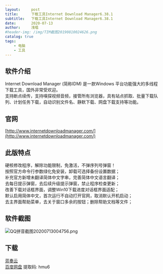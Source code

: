 ```yaml
---
layout:     post
title:      下载工具Internet Download Manager6.38.1
subtitle:   下载工具Internet Download Manager6.38.1
date:       2020-07-13
author:     浅唱
#header-img: /img/TIM截图20190810024626.png
catalog: true
tags:
    - 电脑
    - 工具
---
```



## 软件介绍
Internet Download Manager (简称IDM) 是一款Windows 平台功能强大的多线程下载工具，国外非常受欢迎。    
支持断点续传，支持嗅探视频音频，接管所有浏览器，具有站点抓取、批量下载队列、计划任务下载，自动识别文件名、静默下载、网盘下载支持等功能。

## 官网
[http://www.internetdownloadmanager.com/](http://www.internetdownloadmanager.com/)  

## 此版特点
硬核修改程序，解除功能限制，免激活，不弹序列号弹窗！    
按照官方命令行参数绿化免安装，卸载可选择备份设置数据；		
补充官方新增未翻译简体中文字串，完善简体中文语言翻译；		
去每日提示弹窗，去后续升级提示弹窗，禁止程序检查更新；		
改善下载对话框界面，调整Win10下载进度对话框界面适配；		
默认启用简体中文，首次运行不自动打开官网，取消默认开机启动；		
去主界面帮助菜单，去关于窗口多余的按钮；删除帮助文档等文件；		
 


## 软件截图
![QQ拼音截图20200713004756.png](https://cdn.jsdelivr.net/gh/qcnhy/img/QQ拼音截图20200713004756.png)    

## 下载 
[蓝奏云](https://www.lanzous.com/iAtfLek0j1e)    
[百度网盘](https://pan.baidu.com/s/1rNAEcSob0f8sOHE-eYDGeg) 提取码: hmu6        
  
      
